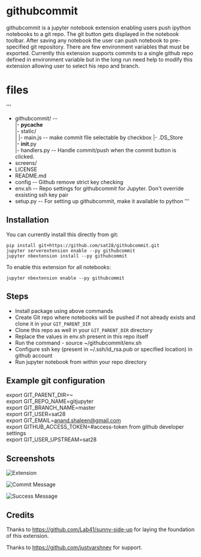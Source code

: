 # githubcommit

githubcommit is a jupyter notebook extension enabling users push ipython notebooks to a git repo.
The git button gets displayed in the notebook toolbar. After saving any notebook
the user can push notebook to pre-specified git repository. There are few
environment variables that must be exported. Currently this extension supports
commits to a single github repo defined in environment variable but in the long
run need help to modify this extension allowing user to select his repo and branch.

# files

'''
- githubcommit/	-- 	
  |- __pycache__	
  |- static/		
  |  |- main.js -- make commit file selectable by checkbox
  |- .DS_Store	
  |- __init__.py	
  |- handlers.py -- Handle commit/push when the commit button is clicked.
- screens/	
- LICENSE	
- README.md	
- config --	Github remove strict key checking
- env.sh -- Repo settings for githubcommit for Jupyter. Don't override exsisting ssh key pair	
- setup.py --	For setting up githubcommit, make it available to python 
'''

## Installation

You can currently install this directly from git:

```
pip install git+https://github.com/sat28/githubcommit.git
jupyter serverextension enable --py githubcommit
jupyter nbextension install --py githubcommit
```

To enable this extension for all notebooks:

```
jupyter nbextension enable --py githubcommit
```

## Steps

* Install package using above commands
* Create Git repo where notebooks will be pushed if not already exists and clone it in your `GIT_PARENT_DIR`
* Clone this repo as well in your `GIT_PARENT_DIR` directory
* Replace the values in env.sh present in this repo itself
* Run the command - source ~/githubcommit/env.sh
* Configure ssh key (present in ~/.ssh/id_rsa.pub or specified location) in github account
* Run jupyter notebook from within your repo directory

## Example git configuration
export GIT_PARENT_DIR=~ <br />
export GIT_REPO_NAME=gitjupyter <br />
export GIT_BRANCH_NAME=master <br />
export GIT_USER=sat28 <br />
export GIT_EMAIL=anand.shaleen@gmail.com <br />
export GITHUB_ACCESS_TOKEN=#access-token from github developer settings <br />
export GIT_USER_UPSTREAM=sat28 <br />

## Screenshots

![Extension](screens/extension.png?raw=true "Extension added to toolbar")

![Commit Message](screens/commit.png?raw=true "Commit Message")

![Success Message](screens/success.png?raw=true "Success Message")

## Credits

Thanks to https://github.com/Lab41/sunny-side-up for laying the foundation of this extension.

Thanks to https://github.com/justvarshney for support.

